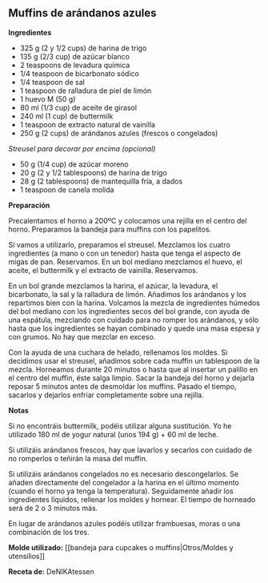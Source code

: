 ## Muffins de arándanos azules

**Ingredientes**

- 325 g (2 y 1/2 cups) de harina de trigo
- 135 g (2/3 cup) de azúcar blanco
- 2 teaspoons de levadura química
- 1/4 teaspoon de bicarbonato sódico
- 1/4 teaspoon de sal
- 1 teaspoon de ralladura de piel de limón
- 1 huevo M (50 g)
- 80 ml (1/3 cup) de aceite de girasol
- 240 ml (1 cup) de buttermilk
- 1 teaspoon de extracto natural de vainilla
- 250 g (2 cups) de arándanos azules (frescos o congelados)

*Streusel para decorar por encima (opcional)*

- 50 g (1/4 cup) de azúcar moreno
- 20 g (2 y 1/2 tablespoons) de harina de trigo
- 28 g (2 tablespoons) de mantequilla fría, a dados
- 1 teaspoon de canela molida

**Preparación**

Precalentamos el horno a 200ºC y colocamos una rejilla en el centro del horno. Preparamos la bandeja para muffins con los papelitos.

Si vamos a utilizarlo, preparamos el streusel. Mezclamos los cuatro ingredientes (a mano o con un tenedor) hasta que tenga el aspecto de migas de pan. Reservamos.
En un bol mediano mezclamos el huevo, el aceite, el buttermilk y el extracto de vainilla. Reservamos.

En un bol grande mezclamos la harina, el azúcar, la levadura, el bicarbonato, la sal y la ralladura de limón. Añadimos los arándanos y los repartimos bien con la harina.
Volcamos la mezcla de ingredientes húmedos del bol mediano con los ingredientes secos del bol grande, con ayuda de una espátula, mezclando con cuidado para no romper los arándanos, y sólo hasta que los ingredientes se hayan combinado y quede una masa espesa y con grumos. No hay que mezclar en exceso.

Con la ayuda de una cuchara de helado, rellenamos los moldes. Si decidimos usar el streusel, añadimos sobre cada muffin un tablespoon de la mezcla. Horneamos durante 20 minutos o hasta que al insertar un palillo en el centro del muffin, éste salga limpio. Sacar la bandeja del horno y dejarla reposar 5 minutos antes de desmoldar los muffins. Pasado el tiempo, sacarlos y dejarlos enfriar completamente sobre una rejilla.

**Notas**

Si no encontráis buttermilk, podéis utilizar alguna sustitución. Yo he utilizado 180 ml de yogur natural (unos 194 g) + 60 ml de leche.

Si utilizáis arándanos frescos, hay que lavarlos y secarlos con cuidado de no romperlos o teñirán la masa del muffin.

Si utilizáis arándanos congelados no es necesario descongelarlos. Se añaden directamente del congelador a la harina en el último momento (cuando el horno ya tenga la temperatura). Seguidamente añadir los ingredientes líquidos, rellenar los moldes y hornear. El tiempo de horneado será de 2 o 3 minutos más.

En lugar de arándanos azules podéis utilizar frambuesas, moras o una combinación de los tres.

**Molde utilizado:** [[bandeja para cupcakes o muffins|Otros/Moldes y utensilios]]

**Receta de:** DeNIKAtessen

